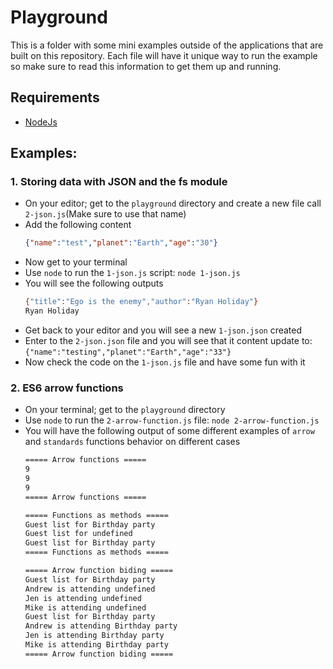 # Playground

This is a folder with some mini examples outside of the applications that are built on this repository. Each file will have it unique way to run the example so make sure to read this information to get them up and running.

## Requirements

- [NodeJs](https://nodejs.org/en/)

## Examples:

### 1. Storing data with JSON and the fs module

- On your editor; get to the `playground` directory and create a new file call `2-json.js`(Make sure to use that name)
- Add the following content
    ```json
    {"name":"test","planet":"Earth","age":"30"}
    ```
- Now get to your terminal
- Use `node` to run the `1-json.js` script: `node 1-json.js`
- You will see the following outputs
    ```bash
    {"title":"Ego is the enemy","author":"Ryan Holiday"}
    Ryan Holiday
    ```
- Get back to your editor and you will see a new `1-json.json` created
- Enter to the `2-json.json` file and you will see that it content update to:
    `{"name":"testing","planet":"Earth","age":"33"}`
- Now check the code on the `1-json.js` file and have some fun with it

### 2. ES6 arrow functions

- On your terminal; get to the `playground` directory
- Use `node` to run the `2-arrow-function.js` file: `node 2-arrow-function.js`
- You will have the following output of some different examples of `arrow` and `standards` functions behavior on different cases
    ```bash
    ===== Arrow functions =====
    9
    9
    9
    ===== Arrow functions =====

    ===== Functions as methods =====
    Guest list for Birthday party
    Guest list for undefined
    Guest list for Birthday party
    ===== Functions as methods =====

    ===== Arrow function biding =====
    Guest list for Birthday party
    Andrew is attending undefined
    Jen is attending undefined
    Mike is attending undefined
    Guest list for Birthday party
    Andrew is attending Birthday party
    Jen is attending Birthday party
    Mike is attending Birthday party
    ===== Arrow function biding =====
    ```

